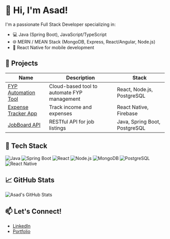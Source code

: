 # 👋 Hi, I'm Asad!

I'm a passionate Full Stack Developer specializing in:

- 💻 Java (Spring Boot), JavaScript/TypeScript
- 🌐 MERN / MEAN Stack (MongoDB, Express, React/Angular, Node.js)
- 📱 React Native for mobile development

## 🚀 Projects
| Name | Description | Stack |
|------|-------------|-------|
| [FYP Automation Tool](https://github.com/yourusername/fyp-tool) | Cloud-based tool to automate FYP management | React, Node.js, PostgreSQL |
| [Expense Tracker App](https://github.com/yourusername/expense-tracker) | Track income and expenses | React Native, Firebase |
| [JobBoard API](https://github.com/yourusername/jobboard-api) | RESTful API for job listings | Java, Spring Boot, PostgreSQL |

## 🧰 Tech Stack
![Java](https://img.shields.io/badge/-Java-007396?style=flat-square&logo=java)
![Spring Boot](https://img.shields.io/badge/-Spring%20Boot-6DB33F?style=flat-square&logo=spring-boot)
![React](https://img.shields.io/badge/-React-61DAFB?style=flat-square&logo=react)
![Node.js](https://img.shields.io/badge/-Node.js-339933?style=flat-square&logo=node.js)
![MongoDB](https://img.shields.io/badge/-MongoDB-47A248?style=flat-square&logo=mongodb)
![PostgreSQL](https://img.shields.io/badge/-PostgreSQL-336791?style=flat-square&logo=postgresql)
![React Native](https://img.shields.io/badge/-React%20Native-20232A?style=flat-square&logo=react)

## 📈 GitHub Stats
![Asad's GitHub Stats](https://github-readme-stats.vercel.app/api?username=yourusername&show_icons=true&theme=radical)

## 📫 Let's Connect!
- [LinkedIn](https://linkedin.com/in/yourname)
- [Portfolio](https://yourportfolio.com)
